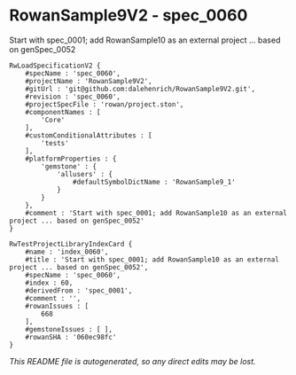 # RowanSample9V2 - spec_0060
Start with spec_0001; add RowanSample10 as an external project ... based on genSpec_0052
```
RwLoadSpecificationV2 {
	#specName : 'spec_0060',
	#projectName : 'RowanSample9V2',
	#gitUrl : 'git@github.com:dalehenrich/RowanSample9V2.git',
	#revision : 'spec_0060',
	#projectSpecFile : 'rowan/project.ston',
	#componentNames : [
		'Core'
	],
	#customConditionalAttributes : [
		'tests'
	],
	#platformProperties : {
		'gemstone' : {
			'allusers' : {
				#defaultSymbolDictName : 'RowanSample9_1'
			}
		}
	},
	#comment : 'Start with spec_0001; add RowanSample10 as an external project ... based on genSpec_0052'
}

RwTestProjectLibraryIndexCard {
	#name : 'index_0060',
	#title : 'Start with spec_0001; add RowanSample10 as an external project ... based on genSpec_0052',
	#specName : 'spec_0060',
	#index : 60,
	#derivedFrom : 'spec_0001',
	#comment : '',
	#rowanIssues : [
		668
	],
	#gemstoneIssues : [ ],
	#rowanSHA : '060ec98fc'
}
```

*This README file is autogenerated, so any direct edits may be lost.*
